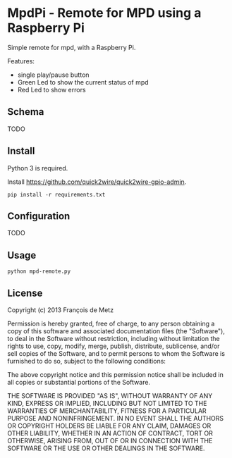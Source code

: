 # MpdPi - Remote for MPD using a Raspberry Pi

Simple remote for mpd, with a Raspberry Pi.

Features:

* single play/pause button
* Green Led to show the current status of mpd
* Red Led to show errors

## Schema

TODO

## Install

Python 3 is required.

Install https://github.com/quick2wire/quick2wire-gpio-admin.

    pip install -r requirements.txt

## Configuration

TODO

## Usage

    python mpd-remote.py

## License

Copyright (c) 2013 François de Metz

Permission is hereby granted, free of charge, to any person obtaining a copy of this software and associated documentation files (the "Software"), to deal in the Software without restriction, including without limitation the rights to use, copy, modify, merge, publish, distribute, sublicense, and/or sell copies of the Software, and to permit persons to whom the Software is furnished to do so, subject to the following conditions:

The above copyright notice and this permission notice shall be included in all copies or substantial portions of the Software.

THE SOFTWARE IS PROVIDED "AS IS", WITHOUT WARRANTY OF ANY KIND, EXPRESS OR IMPLIED, INCLUDING BUT NOT LIMITED TO THE WARRANTIES OF MERCHANTABILITY, FITNESS FOR A PARTICULAR PURPOSE AND NONINFRINGEMENT. IN NO EVENT SHALL THE AUTHORS OR COPYRIGHT HOLDERS BE LIABLE FOR ANY CLAIM, DAMAGES OR OTHER LIABILITY, WHETHER IN AN ACTION OF CONTRACT, TORT OR OTHERWISE, ARISING FROM, OUT OF OR IN CONNECTION WITH THE SOFTWARE OR THE USE OR OTHER DEALINGS IN THE SOFTWARE.
